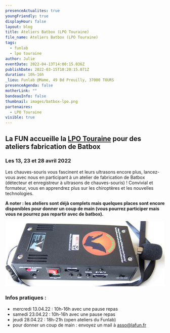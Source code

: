 ```yaml
---
presenceActualites: true
youngFriendly: true
displayHour: false
layout: blog
title: Ateliers Batbox (LPO Touraine)
file_name: Ateliers Batbox (LPO Touraine)
tags:
  - funlab
  - lpo touraine
author: Julie
eventDate: 2022-04-13T14:00:15.036Z
publishDate: 2022-03-15T10:20:15.071Z
duration: 10h-16h
_lieu: Funlab @Mame, 49 Bd Preuilly, 37000 TOURS
presenceAgenda: false
motherLink: ""
bandeauInfo: false
thumbnail: images/batbox-lpo.png
partenaires:
  - LPO Touraine
visible: true
---
```

## La FUN accueille la [LPO Touraine](https://www.lpotouraine.fr/) pour des ateliers fabrication de Batbox

### Les 13, 23 et 28 avril 2022

Les chauves-souris vous fascinent et leurs ultrasons encore plus, lancez-vous avec nous en participant à un atelier de fabrication de Batbox (détecteur et enregistreur à ultrasons de chauves-souris) !
Convivial et formateur, vous en apprendrez plus sur les chiroptères et les nouvelles technologies.

**A noter : les ateliers sont déjà complets mais quelques places sont encore disponibles pour donner un coup de main (vous pourrez participer mais vous ne pourrez pas repartir avec de batbox).**

![](images/batbox-lpo.png)

### Infos pratiques :

* mercredi 13.04.22 : 10h-16h avec une pause repas
* samedi 23.04.22 : 10h-16h avec une pause repas
* jeudi 28.04.22 : 18h-21h (open ateliers du Funlab)
* pour donner un coup de main : envoyez un mail à asso@lafun.fr